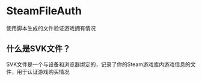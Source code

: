 # SteamFileAuth
使用脚本生成的文件验证游戏拥有情况


## 什么是SVK文件？
SVK文件是一个与设备和浏览器绑定的，记录了你的Steam游戏库内游戏信息的文件，用于认证游戏购买情况